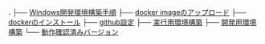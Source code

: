 .
├── [Windows開発環境構築手順](Windows開発環境構築手順.md)
├── [docker imageのアップロード](docker%20imageのアップロード.md)
├── [dockerのインストール](dockerのインストール.md)
├── [github設定](github設定.md)
├── [実行用環境構築](実行用環境構築.md)
├── [開発用環境構築](開発用環境構築.md)
└── [動作確認済みバージョン](動作確認済みバージョン.md)